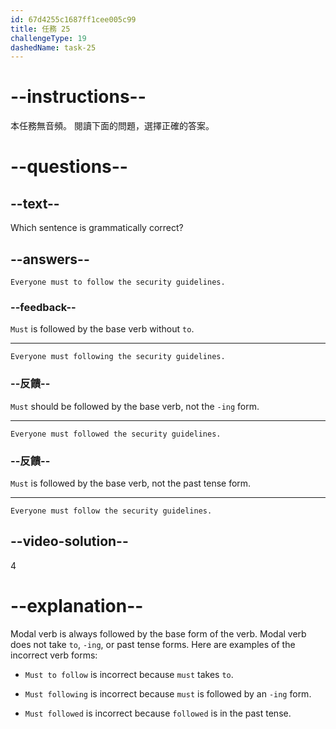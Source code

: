 ```yaml
---
id: 67d4255c1687ff1cee005c99
title: 任務 25
challengeType: 19
dashedName: task-25
---
```


# --instructions--

本任務無音頻。 閱讀下面的問題，選擇正確的答案。

# --questions--

## --text--

Which sentence is grammatically correct?

## --answers--

`Everyone must to follow the security guidelines.`

### --feedback--

`Must` is followed by the base verb without `to`.

---

`Everyone must following the security guidelines.`

### --反饋--

`Must` should be followed by the base verb, not the `-ing` form.

---

`Everyone must followed the security guidelines.`

### --反饋--

`Must` is followed by the base verb, not the past tense form.

---

`Everyone must follow the security guidelines.`

## --video-solution--

4

# --explanation--

Modal verb is always followed by the base form of the verb. Modal verb does not take `to`, `-ing`, or past tense forms. Here are examples of the incorrect verb forms:

- `Must to follow` is incorrect because `must` takes `to`.

- `Must following` is incorrect because `must` is followed by an `-ing` form.

- `Must followed` is incorrect because `followed` is in the past tense. 
